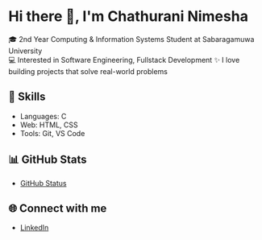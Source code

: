 # Hi there 👋, I'm Chathurani Nimesha

🎓 2nd Year Computing & Information Systems Student at Sabaragamuwa University  
💻 Interested in Software Engineering, Fullstack Development
✨ I love building projects that solve real-world problems  

## 🔧 Skills
- Languages: C
- Web: HTML, CSS
- Tools: Git, VS Code

## 📊 GitHub Stats
- [GitHub Status](https://github-readme-stats.vercel.app/api?username=chathurani-nimesha&show_icons=true&theme=radical)

## 🌐 Connect with me
- [LinkedIn](www.linkedin.com/in/chathurani-nimesha)



